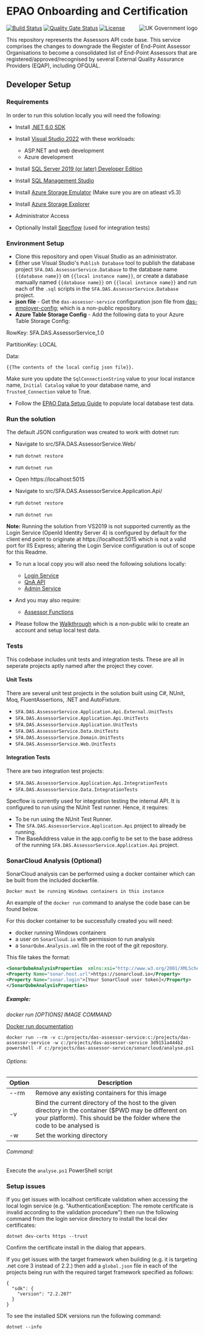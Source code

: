 # EPAO Onboarding and Certification
<img src="https://avatars.githubusercontent.com/u/9841374?s=200&v=4" align="right" alt="UK Government logo">

[![Build Status](https://sfa-gov-uk.visualstudio.com/Digital%20Apprenticeship%20Service/_apis/build/status/das-assessor-service?repoName=SkillsFundingAgency%2Fdas-assessor-service&branchName=master)](https://sfa-gov-uk.visualstudio.com/Digital%20Apprenticeship%20Service/_build/latest?definitionId=3063&repoName=SkillsFundingAgency%2Fdas-assessor-service&branchName=master)
[![Quality Gate Status](https://sonarcloud.io/api/project_badges/measure?project=SkillsFundingAgency_das-assessor-service&metric=alert_status)](https://sonarcloud.io/project/overview?id=SkillsFundingAgency_das-assessor-service)
[![License](https://img.shields.io/badge/license-MIT-lightgrey.svg?longCache=true&style=flat-square)](https://en.wikipedia.org/wiki/MIT_License)

This repository represents the Assessors API code base. 
This service comprises the changes to downgrade the Register of End-Point Assessor Organisations to become a consolidated list of End-Point Assessors that are registered/approved/recognised by several External Quality Assurance Providers (EQAP), including OFQUAL.

## Developer Setup

### Requirements

In order to run this solution locally you will need the following:

* Install [.NET 6.0 SDK](https://dotnet.microsoft.com/en-us/download/visual-studio-sdks)
* Install [Visual Studio 2022](https://www.visualstudio.com/downloads/) with these workloads:
    * ASP.NET and web development
    * Azure development
* Install [SQL Server 2019 (or later) Developer Edition](https://www.microsoft.com/en-us/sql-server/sql-server-downloads)
* Install [SQL Management Studio](https://docs.microsoft.com/en-us/sql/ssms/download-sql-server-management-studio-ssms)
* Install [Azure Storage Emulator](https://go.microsoft.com/fwlink/?linkid=717179&clcid=0x409) (Make sure you are on atleast v5.3)
* Install [Azure Storage Explorer](http://storageexplorer.com/) 
* Administrator Access

* Optionally Install [Specflow](http://specflow.org/documentation/Installation/) (used for integration tests)

### Environment Setup

* Clone this repository and open Visual Studio as an administrator.
* Either use Visual Studio's `Publish Database` tool to publish the database project `SFA.DAS.AssessorService.Database` to the database name `{{database name}}` on `{{local instance name}}`, or create a database manually named `{{database name}}` on `{{local instance name}}` and run each of the `.sql` scripts in the `SFA.DAS.AssessorService.Database` project.
* **json file** - Get the `das-assessor-service` configuration json file from [das-employer-config](https://github.com/SkillsFundingAgency/das-employer-config/blob/master/das-assessor-service/SFA.DAS.AssessorService.json); which is a non-public repository.
* **Azure Table Storage Config** - Add the following data to your Azure Table Storage Config:

RowKey: SFA.DAS.AssessorService_1.0


PartitionKey: LOCAL

Data: 
```
{{The contents of the local config json file}}.
```
Make sure you update the `SqlConnectionString` value to your local instance name, `Initial Catalog` value to your database name, and `Trusted_Connection` value to True.
* Follow the [EPAO Data Setup Guide](https://skillsfundingagency.atlassian.net/wiki/spaces/NDL/pages/1731395918/EPAO+-+Data+Setup+Guide#Assessor-Service---Initial-Setup) to populate local database test data.

### Run the solution

The default JSON configuration was created to work with dotnet run:
* Navigate to src/SFA.DAS.AssessorService.Web/
* run `dotnet restore`
* run `dotnet run`
* Open https://localhost:5015

* Navigate to src/SFA.DAS.AssessorService.Application.Api/
* run `dotnet restore`
* run `dotnet run`

**Note:** Running the solution from VS2019 is not supported currently as the Login Service (OpenId Identity Server 4) is configured by default for the client end point to originate at https://localhost:5015 which is not a valid port for IIS Express; altering the Login Service configuration is out of scope for this Readme.

* To run a local copy you will also need the following solutions locally:
    * [Login Service](https://github.com/SkillsFundingAgency/das-login-service)
    * [QnA API](https://github.com/SkillsFundingAgency/das-qna-api)
    * [Admin Service](https://github.com/SkillsFundingAgency/das-admin-service)
*  And you may also require:  
    * [Assessor Functions](https://github.com/SkillsFundingAgency/das-assessor-functions)   

* Please follow the [Walkthrough](https://skillsfundingagency.atlassian.net/wiki/spaces/NDL/pages/1533345867/EPAO+-+Walkthrough) which is a non-public wiki to create an account and setup local test data. 

### Tests

This codebase includes unit tests and integration tests. These are all in seperate projects aptly named after the project they cover.

#### Unit Tests

There are several unit test projects in the solution built using C#, NUnit, Moq, FluentAssertions, .NET and AutoFixture.
* `SFA.DAS.AssessorService.Application.Api.External.UnitTests`
* `SFA.DAS.AssessorService.Application.Api.UnitTests`
* `SFA.DAS.AssessorService.Application.UnitTests`
* `SFA.DAS.AssessorService.Data.UnitTests`
* `SFA.DAS.AssessorService.Domain.UnitTests`
* `SFA.DAS.AssessorService.Web.UnitTests`

#### Integration Tests
There are two integration test projects: 
* `SFA.DAS.AssessorService.Application.Api.IntegrationTests`
* `SFA.DAS.AssessorService.Data.IntegrationTests`

Specflow is currently used for integration testing the internal API. It is configured to run using the NUnit Test runner. 
Hence, it requires:
* To be run using the NUnit Test Runner.
* The `SFA.DAS.AssessorService.Application.Api` project to already be running.
* The BaseAddress value in the app.config to be set to the base address of the running `SFA.DAS.AssessorService.Application.Api` project.

### SonarCloud Analysis (Optional)

SonarCloud analysis can be performed using a docker container which can be built from the included dockerfile.

    Docker must be running Windows containers in this instance

An example of the `docker run` command to analyse the code base can be found below. 

For this docker container to be successfully created you will need:
* docker running Windows containers
* a user on `SonarCloud.io` with permission to run analysis
* a `SonarQube.Analysis.xml` file in the root of the git repository.

This file takes the format:

```xml
<SonarQubeAnalysisProperties  xmlns:xsi="http://www.w3.org/2001/XMLSchema-instance" xmlns:xsd="http://www.w3.org/2001/XMLSchema" xmlns="http://www.sonarsource.com/msbuild/integration/2015/1">
<Property Name="sonar.host.url">https://sonarcloud.io</Property>
<Property Name="sonar.login">[Your SonarCloud user token]</Property>
</SonarQubeAnalysisProperties>
```     

##### Example:

_docker run [OPTIONS] IMAGE COMMAND_

[Docker run documentation](https://docs.docker.com/engine/reference/commandline/run/)

```docker run --rm -v c:/projects/das-assessor-service:c:/projects/das-assessor-service -w c:/projects/das-assessor-service 3d9151a444b2 powershell -F c:/projects/das-assessor-service/sonarcloud/analyse.ps1```

###### Options:

|Option|Description|
|---|---|
|--rm| Remove any existing containers for this image
|-v| Bind the current directory of the host to the given directory in the container ($PWD may be different on your platform). This should be the folder where the code to be analysed is
|-w| Set the working directory

###### Command:

Execute the `analyse.ps1` PowerShell script	    

### Setup issues

If you get issues with localhost certificate validation when accessing the local login service (e.g. "AuthenticationException: The remote certificate is invalid according to the validation procedure") then run the following command from the login service directory to install the local dev certificates:

```dotnet dev-certs https --trust``` 

Confirm the certificate install in the dialog that appears. 

If you get issues with the target framework when building (e.g. it is targeting .net core 3 instead of 2.2.) then add a `global.json` file in each of the projects being run with the required target framework specified as follows:

``` 
{
  "sdk": {
    "version": "2.2.207"
  }
}
```

To see the installed SDK versions run the following command:

```dotnet --info```
